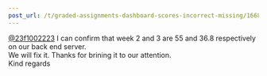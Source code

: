 ```yaml
---
post_url: /t/graded-assignments-dashboard-scores-incorrect-missing/166816/56
---
```

[@23f1002223](/u/23f1002223) I can confirm that week 2 and 3 are 55 and 36.8 respectively on our back end server.  
We will fix it. Thanks for brining it to our attention.  
Kind regards